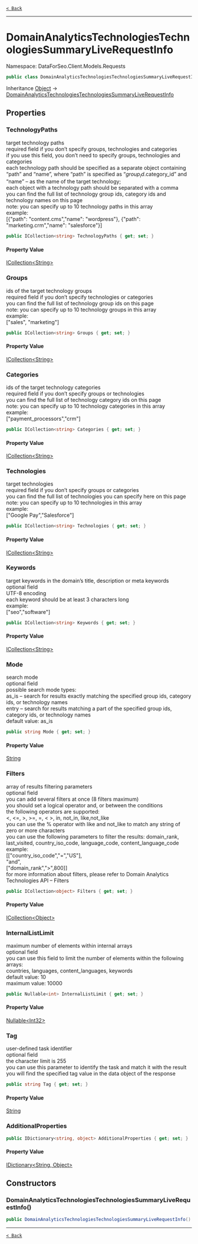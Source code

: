 [`< Back`](./)

---

# DomainAnalyticsTechnologiesTechnologiesSummaryLiveRequestInfo

Namespace: DataForSeo.Client.Models.Requests

```csharp
public class DomainAnalyticsTechnologiesTechnologiesSummaryLiveRequestInfo
```

Inheritance [Object](https://docs.microsoft.com/en-us/dotnet/api/system.object) → [DomainAnalyticsTechnologiesTechnologiesSummaryLiveRequestInfo](./dataforseo.client.models.requests.domainanalyticstechnologiestechnologiessummaryliverequestinfo)

## Properties

### **TechnologyPaths**

target technology paths
 <br>required field if you don’t specify groups, technologies and categories
 <br>if you use this field, you don’t need to specify groups, technologies and categories
 <br>each technology path should be specified as a separate object containing “path” and “name”, where “path” is specified as “$group_id.$category_id” and “name” – as the name of the target technology;
 <br>each object with a technology path should be separated with a comma
 <br>you can find the full list of technology group ids, category ids and technology names on this page
 <br>note: you can specify up to 10 technology paths in this array
 <br>example:
 <br>[{"path": "content.cms","name": "wordpress"}, {"path": "marketing.crm","name": "salesforce"}]

```csharp
public ICollection<string> TechnologyPaths { get; set; }
```

#### Property Value

[ICollection&lt;String&gt;](https://docs.microsoft.com/en-us/dotnet/api/system.collections.generic.icollection-1)<br>

### **Groups**

ids of the target technology groups
 <br>required field if you don’t specify technologies or categories
 <br>you can find the full list of technology group ids on this page
 <br>note: you can specify up to 10 technology groups in this array
 <br>example:
 <br>["sales", "marketing"]

```csharp
public ICollection<string> Groups { get; set; }
```

#### Property Value

[ICollection&lt;String&gt;](https://docs.microsoft.com/en-us/dotnet/api/system.collections.generic.icollection-1)<br>

### **Categories**

ids of the target technology categories
 <br>required field if you don’t specify groups or technologies
 <br>you can find the full list of technology category ids on this page
 <br>note: you can specify up to 10 technology categories in this array
 <br>example:
 <br>["payment_processors","crm"]

```csharp
public ICollection<string> Categories { get; set; }
```

#### Property Value

[ICollection&lt;String&gt;](https://docs.microsoft.com/en-us/dotnet/api/system.collections.generic.icollection-1)<br>

### **Technologies**

target technologies
 <br>required field if you don’t specify groups or categories
 <br>you can find the full list of technologies you can specify here on this page
 <br>note: you can specify up to 10 technologies in this array
 <br>example:
 <br>["Google Pay","Salesforce"]

```csharp
public ICollection<string> Technologies { get; set; }
```

#### Property Value

[ICollection&lt;String&gt;](https://docs.microsoft.com/en-us/dotnet/api/system.collections.generic.icollection-1)<br>

### **Keywords**

target keywords in the domain’s title, description or meta keywords
 <br>optional field
 <br>UTF-8 encoding
 <br>each keyword should be at least 3 characters long
 <br>example:
 <br>["seo","software"]

```csharp
public ICollection<string> Keywords { get; set; }
```

#### Property Value

[ICollection&lt;String&gt;](https://docs.microsoft.com/en-us/dotnet/api/system.collections.generic.icollection-1)<br>

### **Mode**

search mode
 <br>optional field
 <br>possible search mode types:
 <br>as_is – search for results exactly matching the specified group ids, category ids, or technology names
 <br>entry – search for results matching a part of the specified group ids, category ids, or technology names
 <br>default value: as_is

```csharp
public string Mode { get; set; }
```

#### Property Value

[String](https://docs.microsoft.com/en-us/dotnet/api/system.string)<br>

### **Filters**

array of results filtering parameters
 <br>optional field
 <br>you can add several filters at once (8 filters maximum)
 <br>you should set a logical operator and, or between the conditions
 <br>the following operators are supported:
 <br>&lt;, &lt;=, &gt;, &gt;=, =, &lt; &gt;, in, not_in, like,not_like
 <br>you can use the % operator with like and not_like to match any string of zero or more characters
 <br>you can use the following parameters to filter the results: domain_rank, last_visited, country_iso_code, language_code, content_language_code
 <br>example:
 <br>[["country_iso_code","=","US"],
 <br>"and",
 <br>["domain_rank","&gt;",800]]
 <br>for more information about filters, please refer to Domain Analytics Technologies API – Filters

```csharp
public ICollection<object> Filters { get; set; }
```

#### Property Value

[ICollection&lt;Object&gt;](https://docs.microsoft.com/en-us/dotnet/api/system.collections.generic.icollection-1)<br>

### **InternalListLimit**

maximum number of elements within internal arrays
 <br>optional field
 <br>you can use this field to limit the number of elements within the following arrays:
 <br>countries, languages, content_languages, keywords
 <br>default value: 10
 <br>maximum value: 10000

```csharp
public Nullable<int> InternalListLimit { get; set; }
```

#### Property Value

[Nullable&lt;Int32&gt;](https://docs.microsoft.com/en-us/dotnet/api/system.nullable-1)<br>

### **Tag**

user-defined task identifier
 <br>optional field
 <br>the character limit is 255
 <br>you can use this parameter to identify the task and match it with the result
 <br>you will find the specified tag value in the data object of the response

```csharp
public string Tag { get; set; }
```

#### Property Value

[String](https://docs.microsoft.com/en-us/dotnet/api/system.string)<br>

### **AdditionalProperties**

```csharp
public IDictionary<string, object> AdditionalProperties { get; set; }
```

#### Property Value

[IDictionary&lt;String, Object&gt;](https://docs.microsoft.com/en-us/dotnet/api/system.collections.generic.idictionary-2)<br>

## Constructors

### **DomainAnalyticsTechnologiesTechnologiesSummaryLiveRequestInfo()**

```csharp
public DomainAnalyticsTechnologiesTechnologiesSummaryLiveRequestInfo()
```

---

[`< Back`](./)
